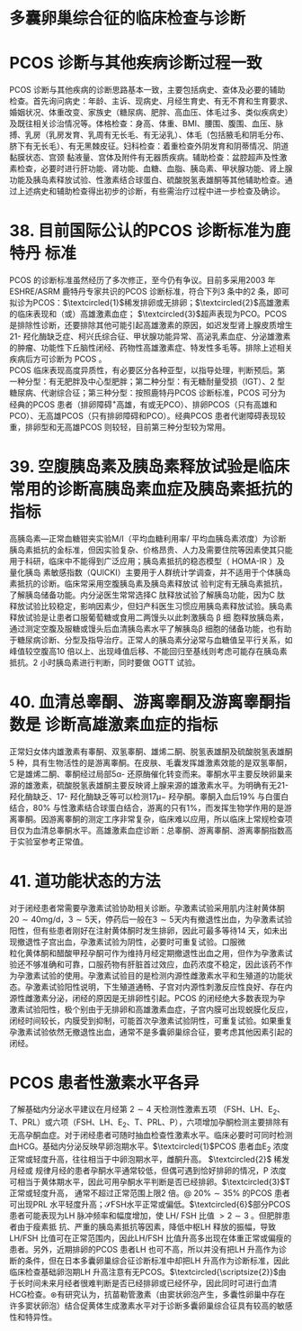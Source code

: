 # 多囊卵巢综合征的临床检查与诊断  
#  PCOS 诊断与其他疾病诊断过程一致  
PCOS 诊断与其他疾病的诊断思路基本一致，主要包括病史、查体及必要的辅助检查。首先询问病史：年龄、主诉、现病史、月经生育史、有无不育和生育要求、婚姻状况、体重改变、家族史（糖尿病、肥胖、高血压、体毛过多、类似疾病史）及既往相关诊治情况等。体格检查：身高、体重、BMI、腰围、腹围、血压、脉搏、乳房（乳房发育、乳周有无长毛、有无泌乳）、体毛（包括腋毛和阴毛分布、脐下有无长毛）、有无黑棘皮征。妇科检查：着重检查外阴发育和阴蒂情况、阴道黏膜状态、宫颈 黏液量、宫体及附件有无器质疾病。辅助检查：盆腔超声及性激 素检查，必要时进行肝功能、肾功能、血糖、血脂、胰岛素、甲状腺功能、肾上腺功能及胰岛素释放试验、性激素结合球蛋白、硫酸脱氢表雄酮等其他辅助检查。通过上述病史和辅助检查得出初步的诊断，有些需治疗过程中进一步检查及确诊。  
# 38. 目前国际公认的PCOS 诊断标准为鹿特丹 标准  
PCOS 的诊断标准虽然经历了多次修正，至今仍有争议。目前多采用2003 年ESHRE/ASRM 鹿特丹专家共识的PCOS 诊断标准，符合下列3 条中的2 条，即可拟诊为PCOS：$\textcircled{1}$稀发排卵或无排卵；$\textcircled{2}$高雄激素的临床表现和（或）高雄激素血症； $\textcircled{3}$超声表现为PCO。PCOS 是排除性诊断，还要排除其他可能引起高雄激素的原因，如迟发型肾上腺皮质增生21- 羟化酶缺乏症、柯兴氏综合征、甲状腺功能异常、高泌乳素血症、分泌雄激素的肿瘤、功能性下丘脑性闭经、药物性高雄激素症、特发性多毛等。排除上述相关疾病后方可诊断为 PCOS 。  
PCOS 临床表现高度异质性，有必要区分各种亚型，以指导处理，判断预后。第一种分型：有无肥胖及中心型肥胖；第二种分型：有无糖耐量受损（IGT）、2 型糖尿病、代谢综合征；第三种分型：按照鹿特丹PCOS 诊断标准，PCOS 可分为经典的PCOS 患者（排卵障碍$^+$高雄，有或无PCO）、排卵PCOS（只有高雄和PCO）、无高雄PCOS（只有排卵障碍和PCO）。经典PCOS 患者代谢障碍表现较重，排卵型和无高雄PCOS 则较轻，目前第三种分型较为常用。  
# 39. 空腹胰岛素及胰岛素释放试验是临床常用的诊断高胰岛素血症及胰岛素抵抗的指标  
高胰岛素—正常血糖钳夹实验M/I（平均血糖利用率/ 平均血胰岛素浓度）为诊断胰岛素抵抗的金标准，但因实验复杂、价格昂贵、人力及需要住院等因素使其只能用于科研，临床中不能得到广泛应用；胰岛素抵抗的稳态模型（ HOMA-IR ）及量化胰岛 素敏感指数（QUICKI）主要用于人群统计学调查，并不适用于个体胰岛素抵抗的诊断。临床常采用空腹胰岛素及胰岛素释放试 验判定有无胰岛素抵抗，了解胰岛储备功能。内分泌医生常常选择C 肽释放试验了解胰岛功能，因为C 肽释放试验比较稳定，影响因素少，但妇产科医生习惯应用胰岛素释放试验。胰岛素释放试验是让患者口服葡萄糖或食用二两馒头以此刺激胰岛 $\upbeta$  细 胞释放胰岛素，通过测定空腹及服糖或馒头后血清胰岛素水平了解胰岛β 细胞的储备功能，也有助于糖尿病诊断、分型及指导治疗。正常人的胰岛素分泌常与血糖值呈平行关系，如峰值较空腹高10 倍以上、出现峰值后移、不能回归至基线则考虑可能存在胰岛素抵抗。2 小时胰岛素进行判断，同时要做 OGTT  试验。  
# 40.  血清总睾酮、游离睾酮及游离睾酮指数是  诊断高雄激素血症的指标  
正常妇女体内雄激素有睾酮、双氢睾酮、雄烯二酮、脱氢表雄酮及硫酸脱氢表雄酮5 种，具有生物活性的是游离睾酮。在皮肤、毛囊发挥雄激素效能的是双氢睾酮，它是雄烯二酮、睾酮经过局部5α- 还原酶催化转变而来。睾酮水平主要反映卵巢来源的雄激素，硫酸脱氢表雄酮主要反映肾上腺来源的雄激素水平。为明确有无21- 羟化酶缺乏、17- 羟化酶缺乏等可以检测$17\upmu-$ 羟孕酮。睾酮入血后$19\%$ 与白蛋白结合，$80\%$ 与性激素结合球蛋白结合，游离的只有$1\%$，而发挥生物学作用的是游离睾酮。因游离睾酮的测定工序非常复杂，临床难以应用，所以临床上常规检查项目仅为血清总睾酮水平。高雄激素血症诊断：总睾酮、游离睾酮、游离睾酮指数高于实验室参考正常值。  
# 41.   道功能状态的方法  
对于闭经患者常需要孕激素试验协助相关诊断。孕激素试验采用肌内注射黄体酮$20\sim40\mathrm{mg/d}$，$3\sim5$天，停药后一般在$3\sim5$天内有撤退性出血，为孕激素试验阳性，但有些患者刚好在注射黄体酮时发生排卵，因此可最多等待14 天，如未出现撤退性子宫出血，孕激素试验为阴性，必要时可重复试验。口服微  
粒化黄体酮和醋酸甲羟孕酮可作为维持月经定期撤退性出血之用，但作为孕激素试验还不够准确和可靠，口服药物有肝脏首过效应，血药浓度不稳定，因此该药不作为孕激素试验的使用。孕激素试验目的是检测内源性雌激素水平和生殖道的功能状态。孕激素试验阳性说明，下生殖道通畅、子宫对内源性刺激反应性良好、存在内源性雌激素分泌，闭经的原因是无排卵性引起。PCOS 的闭经绝大多数表现为孕激素试验阳性，极个别由于无排卵和高雄激素血症，子宫内膜可出现蜕膜化反应，闭经时间较长，内膜受到抑制，可能首次孕激素试验阴性，可重复试验。如果重复孕激素试验依然无撤退性出血，通常不是多囊卵巢综合征，要考虑其他因素引起的闭经。  
# PCOS 患者性激素水平各异  
了解基础内分泌水平建议在月经第 $2\sim4$  天检测性激素五项 （FSH、LH、$\mathrm{E}_{2}$、T、PRL）或六项（FSH、LH、$\mathrm{E}_{2}$、T、PRL、P），六项增加孕酮检测主要排除有无高孕酮血症。对于闭经患者可随时抽血检查性激素水平。临床必要时可同时检测血HCG。基础内分泌反映早卵泡期水平。$\textcircled{1}$PCOS 患者血$\mathrm{E}_{2}$ 浓度正常或轻度升高，往往相当于中卵泡期水平，雌酮升高。 $\textcircled{2}$ 稀发月经或 规律月经的患者孕酮水平通常较低，但偶可遇到恰好排卵的情况，P 浓度可相当于黄体期水平，因此可用孕酮水平判断是否已经排卵。$\textcircled{3}$T 正常或轻度升高， 通常不超过正常范围上限2 倍。$@~20\%\sim35\%$ 的PCOS 患者可出现PRL 水平轻度升高；$\mathcal{S}$FSH水平正常或偏低。$\textcircled{6}$部分PCOS 患者可能表现为LH 脉冲频率和幅度增加，使 LH/ FSH  比值 $>2\sim3$ 。但肥胖患者由于瘦素抵 抗、严重的胰岛素抵抗等因素，降低中枢LH 释放的振幅，导致LH/FSH 比值可在正常范围内，因此LH/FSH 比值升高多出现在体重正常或偏瘦的患者。另外，近期排卵的PCOS 患者LH 也可不高，所以并没有把LH 升高作为诊断的条件，但在日本多囊卵巢综合征诊断标准中却把LH 升高作为诊断标准，因此临床检查基础卵泡期LH 升高注意有无PCOS。$\textcircled{\scriptsize{2}}$由于长时间未来月经者很难判断是否已经排卵或已经怀孕，因此同时可进行血清HCG检查。$\circledast$有研究认为，抗苗勒管激素（由窦状卵泡产生，多囊性卵巢中存在许多窦状卵泡）结合促黄体生成激素水平对于诊断多囊卵巢综合征具有较高的敏感性和特异性。  